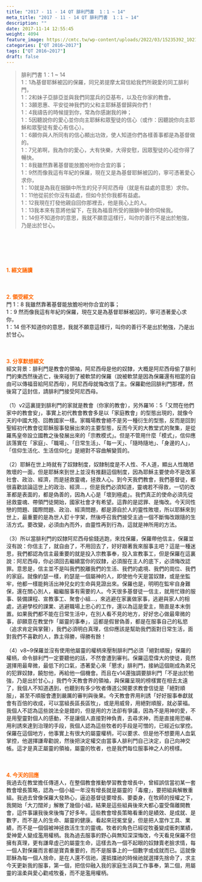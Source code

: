 ```yaml
---
title: "2017 - 11 - 14 QT 腓利門書  1：1 ~ 14"
meta_title: "2017 - 11 - 14 QT 腓利門書  1：1 ~ 14"
description: ""
date: 2017-11-14 12:55:45
weight: 4094
feature_image: https://cmtc.tw/wp-content/uploads/2022/03/15235392_10211799862337740_180693556567566654_o-1.webp
categories: ["QT 2016~2017"]
tags: ["QT 2016~2017"]
draft: false
---
```


<blockquote>腓利門書 1：1 ~ 14<br />
1：1為基督耶穌被囚的保羅，同兄弟提摩太寫信給我們所親愛的同工腓利門，<br />
1：2和妹子亞腓亞並與我們同當兵的亞基布，以及在你家的教會。<br />
1：3願恩惠、平安從神我們的父和主耶穌基督歸與你們！<br />
1：4我禱告的時候提到你，常為你感謝我的神；<br />
1：5因聽說你的愛心並你向主耶穌和眾聖徒的信心（或作：因聽說你向主耶穌和眾聖徒有愛心有信心）。<br />
1：6願你與人所同有的信心顯出功效，使人知道你們各樣善事都是為基督做的。<br />
1：7兄弟啊，我為你的愛心，大有快樂，大得安慰，因眾聖徒的心從你得了暢快。<br />
1：8我雖然靠著基督能放膽吩咐你合宜的事；<br />
1：9然而像我這有年紀的保羅，現在又是為基督耶穌被囚的，寧可憑著愛心求你，<br />
1：10就是為我在捆鎖中所生的兒子阿尼西母（就是有益處的意思）求你。<br />
1：11他從前於你沒有益處，但如今於你我都有益處。<br />
1：12我現在打發他親自回你那裡去，他是我心上的人。<br />
1：13我本來有意將他留下，在我為福音所受的捆鎖中替你伺候我。<br />
1：14但不知道你的意思，我就不願意這樣行，叫你的善行不是出於勉強，乃是出於甘心。</blockquote><br />
&nbsp;<br />
<br />
&nbsp;<br />
<br />
<span style="color: #ff6600;"><strong>1. </strong><strong>經文誦讀</strong></span><br />
<br />
<span style="color: #ff6600;"><strong> </strong></span><br />
<br />
<span style="color: #ff6600;"><strong>2. </strong><strong>領受經文<br />
</strong></span>門 1：8 我雖然靠著基督能放膽吩咐你合宜的事；<br />
1：9 然而像我這有年紀的保羅，現在又是為基督耶穌被囚的，寧可憑著愛心求你，<br />
1：14 但不知道你的意思，我就不願意這樣行，叫你的善行不是出於勉強，乃是出於甘心。<br />
<br />
&nbsp;<br />
<br />
<span style="color: #ff6600;"><strong>3. 分享默想經文<br />
</strong></span>經文背景：腓利門是教會的領袖，阿尼西母是他的奴隸，大概是阿尼西母偷了腓利門的東西然後逃亡，後來碰到了被軟禁的保羅（說被軟禁是因為保羅還有相當的自由可以傳福音給阿尼西母），阿尼西母就悔改信了主。保羅勸他回腓利門那裡，然後寫了這封信，請腓利門接受阿尼西母。<br />
<br />
（1）v2這裏提到腓利門的家就是教會（你家的教會），另外羅16：5「又問在他們家中的教會安」，事實上初代教會教會多是以「家庭教會」的型態出現的，就像今天的中國大陸、回教國家一樣。家職場教會絕不是另一種衍生的型態，反而是回到聖經初代教會從耶穌服事發展出來的主要型態，反而今天的大教堂式的聚集，是從羅馬皇帝設立國教之後發展出來的「宗教模式」。但是不管用什麼「模式」，信仰應該落實在「家庭」、「職場」、「日常生活」、「每一天」、「隨時隨地」、「身邊的人」，「信仰生活化、生活信仰化」是絕對不容曲解變質的。<br />
<br />
（2）耶穌在世上時就有了奴隸制度，奴隸制度是不人性、不人道，顯出人性醜陋敗壞的一面，但是耶穌來到世上並沒有推翻這個制度，因為耶穌主要使命不是改革社會、政治、經濟，而是拯救靈魂，拯救人心。到今天我們教會，我們基督徒，都很喜歡談論這世上的政治、經濟…，但是我們必須知道，靈魂若不得救，一切的改革都是表面的，都是偽善的，因為人心是「壞到極處」。我們真正的使命必須先從拯救靈魂、帶領門徒開始，國家社會才有希望。這靠的是認罪、是悔改。今天同性戀的問題、國際問題、政治、經濟問題，都是源自於人的靈性敗壞，所以耶穌來到世上，最重要的是為世人釘十字架，然後呼召我們接受主過一個不斷悔改跟隨的生活方式。要改變，必須由內而外，由靈性再到行為，這就是神所用的方法。<br />
<br />
（3）所以當腓利門的奴隸阿尼西母偷錢逃跑，來找保羅，保羅帶他信主，保羅並沒有說：你信主了，就自由了，不用回去了，好好跟著我來服事主吧？這是一種迷思，我們都認為信主最重要的就是投入宗教事奉，投入宣教事工，但是保羅在這裏說：阿尼西母，你必須回去繼續當你的奴隸，必須服在主人的底下，必須悔改認罪。意思是，信主並不是叫我們脫離我們的生活、我們的處境、我們的崗位、我們的家庭。就像約瑟一樣，約瑟是一個屬神的人，即使他今天是當奴隸，或是坐監牢，他都一樣能夠活出神兒女的生命與見證出來。保羅也是，明明在監牢自身難保，還在關心別人，繼繼服事有需要的人。今天很多基督徒一信主，就用忙碌的服事、裝備課程、宣教事工、聚會小組…，來逃避在家裏做家事，逃避與家人的相處，逃避學校的課業、逃避職場上忠心的工作，還以為這是愛主，簡直是本末倒置。如果我們都不能在日常生活中，在別人看不見的地方，好好忠心做最卑微的事，卻願意在教堂作「屬靈的事奉」，這都是假冒偽善，都是在服事自己的私慾（追求肯定與掌聲），我們必須明白真理，信仰應該是幫助我們面對日常生活，面對我們不喜歡的人，靠主得勝，得勝有餘！<br />
<br />
（4）v8~9保羅並沒有使用他屬靈的權柄來壓制腓利門必須「絕對順服」保羅的權柄，命令腓利門一定要聽他的話，不然會遭到審判。保羅這麼偉大的使徒，竟然選擇用最卑微，最低下的口氣，憑著愛心來「懇求」腓利門，接納這個剛成為弟兄的犯罪奴隸，饒恕他，再給他一個機會。而且在v14還強調要腓利門「不是出於勉強，乃是出於甘心。」我們今天教會界的領袖，與保羅呈現的榜樣實在相去太遠了，我個人不知道遇到，也聽到有多少牧者傳道公開要求教會信徒是「絕對順服」，甚至不順服會遭到嚴厲的審判與後果。今天教會界用利誘「好好服事奉獻就會有百倍的收成，可以當組長區長區牧」，或是用威脅，用絕對順服，就必蒙福。我個人不認為這些說法全是錯的，但是用的方法卻有爭議，因為不是用神的愛，不是用聖靈對個人的感動，不是讓個人直接對神負責，去尋求神，而是直接用恐嚇、用利誘來達到治理的手段，我個人認為這些牧者的手段是可憎的，已經近似掌控。保羅在這個地方，他事實上有很大的屬靈權柄，可以要求、但是他不想要用人血氣掌控，他選擇謙卑勸說，然後把決定權交由當事人腓利門自己決定，自己向神交帳。這才是真正屬靈的領袖，屬靈的牧者，也是我們每位服事神之人的榜樣。<br />
<br />
&nbsp;<br />
<br />
<span style="color: #ff6600;"><strong>4. 今天的回應<br />
</strong></span>我過去在教堂擔任傳道人，在整個教會推動學習教會增長中，曾經誤信當初某一套教會增長策略，認為一個小組一年沒有增長就是屬靈的「毒瘤」，要把組員解散重組。我過去曾像保羅大發熱心，逼迫基督徒要增長、要委身，在牧師的授權之下，我開始「大刀闊斧」解散了幾個小組，結果是這些組員後來大都心靈受傷離開教會，這件事讓我後來後悔了好多年。這些教會增長策略看重的是績效、是成就、是數字，而不是人的生命、屬靈的健康。看起來冠冕堂皇，但是把人當作工具、業績，而不是一個個被神拯救活生生的靈魂。牧者的角色已經從牧養變成衝刺業績，愛神愛人變成濫用權柄。我為過去服事的野心與無知深深悔改，今天看見保羅不但擁有真理，更有謙卑虛己的屬靈生命，這樣去為一個不起眼的奴隸賣老臉求情，每一個人對保羅而言都是寶貴重要的，而不是服事上的一個數字或成就而已。這就像耶穌為每一個人捨命，是在人還不信祂，還抵擋祂的時候祂就選擇先捨命了，求主今天更新我的服事，第一個，把信仰融入我的家庭生活與工作事奉，第二個，用屬靈的溫柔與愛心勸戒牧養，而不是濫用權柄。
        